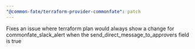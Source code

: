 ```yaml
---
"@common-fate/terraform-provider-commonfate": patch
---
```


Fixes an issue where terraform plan would always show a change for commonfate_slack_alert when the send_direct_message_to_approvers field is true
